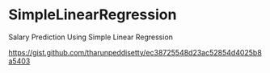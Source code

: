 # SimpleLinearRegression
Salary Prediction Using Simple Linear Regression

https://gist.github.com/tharunpeddisetty/ec38725548d23ac52854d4025b8a5403

